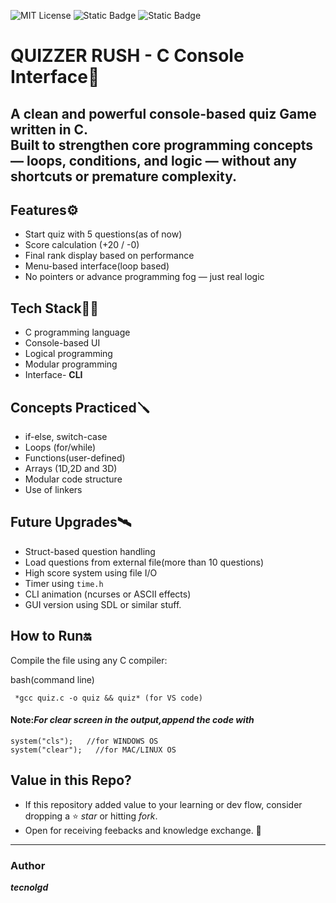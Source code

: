 ![MIT License](https://img.shields.io/github/license/tecnolgd/C-BASED-QUIZ-GAME-CLI?style=flat)
![Static Badge](https://img.shields.io/badge/Open-Source-Blue)
![Static Badge](https://img.shields.io/badge/interface-CLI-white)

# QUIZZER RUSH - C Console Interface🎯

A clean and powerful console-based quiz Game written in C.  
Built to strengthen core programming concepts — loops, conditions, and logic — without any shortcuts or premature complexity.
---
## Features⚙️

- Start quiz with 5 questions(as of now)
- Score calculation (+20 / -0)
- Final rank display based on performance
- Menu-based interface(loop based)
- No pointers or advance programming fog — just real logic

##  Tech Stack🚀🚀

- C programming language 
- Console-based UI
- Logical programming
- Modular programming
- Interface- **CLI**


##  Concepts Practiced🪛

- if-else, switch-case
- Loops (for/while)
- Functions(user-defined)
- Arrays (1D,2D and 3D)
- Modular code structure
- Use of linkers

## Future Upgrades🛰️

- Struct-based question handling
- Load questions from external file(more than 10 questions)
- High score system using file I/O
- Timer using `time.h`
- CLI animation (ncurses or ASCII effects)
- GUI version using SDL or similar stuff.

## How to Run🔛
Compile the file using any C compiler:

bash(command line)
```
 *gcc quiz.c -o quiz && quiz* (for VS code) 
```
#### Note:*For clear screen in the output,append the code with*

``` 
system("cls");   //for WINDOWS OS
system("clear");   //for MAC/LINUX OS  
```

## Value in this Repo?
* If this repository added value to your learning or dev flow, consider dropping a ⭐ *star* or hitting *fork*.
* Open for receiving feebacks and knowledge exchange. 🚀
---

### Author
***tecnolgd***
